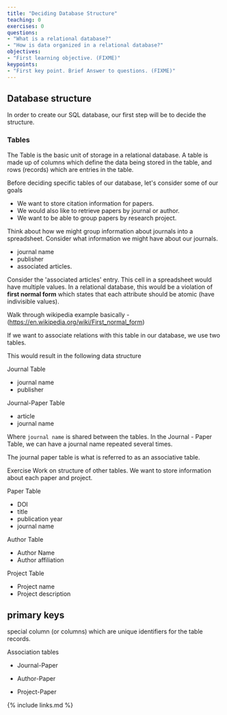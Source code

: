 ```yaml
---
title: "Deciding Database Structure"
teaching: 0
exercises: 0
questions:
- "What is a relational database?"
- "How is data organized in a relational database?"
objectives:
- "First learning objective. (FIXME)"
keypoints:
- "First key point. Brief Answer to questions. (FIXME)"
---
```


## Database structure

In order to create our SQL database, our first step will be to decide the structure.

### Tables
The Table is the basic unit of storage in a relational database. A table is made up of columns which define the data being stored in the table, and rows (records) which are entries in the table.

Before deciding specific tables of our database, let's consider some of our goals

- We want to store citation information for papers.
- We would also like to retrieve papers by journal or author.
- We want to be able to group papers by research project.

Think about how we might group information about journals into a spreadsheet. Consider what information we might have about our journals.
- journal name
- publisher
- associated articles.

Consider the 'associated articles' entry. This cell in a spreadsheet would have multiple values. In a relational database, this would be a violation of **first normal form** which states that each attribute should be atomic (have indivisible values). 

Walk through wikipedia example basically - (https://en.wikipedia.org/wiki/First_normal_form)

If we want to associate relations with this table in our database, we use two tables.

This would result in the following data structure

Journal Table
- journal name
- publisher

Journal-Paper Table
- article
- journal name

Where `journal name` is shared between the tables. In the Journal - Paper Table, we can have a journal name repeated several times.

The journal paper table is what is referred to as an associative table.

Exercise 
Work on structure of other tables. We want to store information about each paper and project.

Paper Table
- DOI
- title
- publication year
- journal name

Author Table
- Author Name
- Author affiliation

Project Table
- Project name
- Project description

## primary keys
special column (or columns) which are unique identifiers for the table records.

Association tables

- Journal-Paper

- Author-Paper

- Project-Paper










{% include links.md %}

